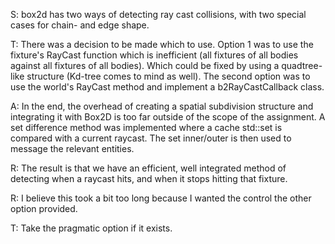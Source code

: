 S: box2d has two ways of detecting ray cast collisions, with two special cases for chain- and edge shape. 

T: There was a decision to be made which to use. Option 1 was to use the fixture's RayCast function which is inefficient (all fixtures of all bodies
against all fixtures of all bodies). Which could be fixed by using a quadtree-like structure (Kd-tree comes to mind as well). 
The second option was to use the world's RayCast method and implement a b2RayCastCallback class.

A: In the end, the overhead of creating a spatial subdivision structure and integrating it with Box2D is too far outside of the scope
of the assignment. A set difference method was implemented where a cache std::set is compared with a current raycast. The set inner/outer is then used 
to message the relevant entities.

R: The result is that we have an efficient, well integrated method of detecting when a raycast hits, and when it stops hitting that fixture.

R: I believe this took a bit too long because I wanted the control the other option provided. 

T: Take the pragmatic option if it exists.

